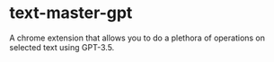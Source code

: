 # text-master-gpt
A chrome extension that allows you to do a plethora of operations on selected text using GPT-3.5.
